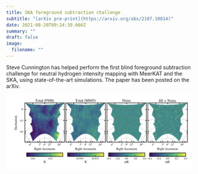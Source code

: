 ```yaml
---
title: SKA foreground subtraction challenge
subtitle: "[arXiv pre-print](https://arxiv.org/abs/2107.10814)"
date: 2021-08-20T09:24:39.666Z
summary: ""
draft: false
image:
  filename: ""
---
```

Steve Cunnington has helped perform the first blind foreground subtraction challenge for neutral hydrogen intensity mapping with MeerKAT and the SKA, using state-of-the-art simulations. The paper has been posted on the arXiv.

![](fgchallenge.jpg)